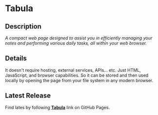 # Tabula

## Description

_A compact web page designed to assist you in efficiently managing your notes and performing various daily tasks, all within your web browser._

## Details

It doesn't require hosting, external services, APIs... etc. Just HTML, JavaScript, and browser capabilities. So it can be stored and then used locally by opening the page from your file system in any modern browser.

## Latest Release

Find lates by following
**[Tabula](https://dnedzelskyi.github.io/tabula/dist/tabula.html)** link on GitHub Pages.
